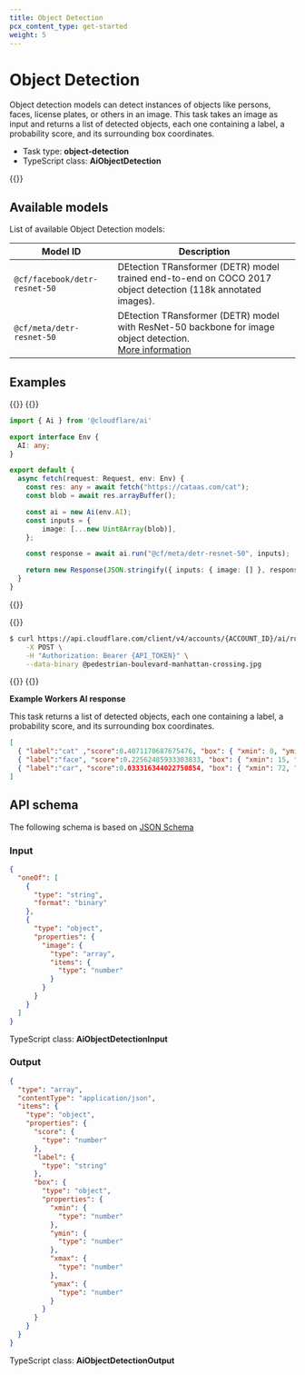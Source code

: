 ```yaml
---
title: Object Detection
pcx_content_type: get-started
weight: 5
---
```


# Object Detection

Object detection models can detect instances of objects like persons, faces, license plates, or others in an image. This task takes an image as input and returns a list of detected objects, each one containing a label, a probability score, and its surrounding box coordinates.

* Task type: **object-detection**
* TypeScript class: **AiObjectDetection**

{{<render file="_npm-update.md">}}

## Available models

List of available Object Detection models:

| Model ID                        | Description                   |
| ------------------------------- | ----------------------------- |
| `@cf/facebook/detr-resnet-50`                   | DEtection TRansformer (DETR) model trained end-to-end on COCO 2017 object detection (118k annotated images).<br/>  |
| `@cf/meta/detr-resnet-50`                   | DEtection TRansformer (DETR) model with ResNet-50 backbone for image object detection.<br/>[More information](https://huggingface.co/facebook/detr-resnet-50)<br/>  |

## Examples

{{<tabs labels="worker | curl">}}
{{<tab label="worker" default="true">}}

```ts
import { Ai } from '@cloudflare/ai'

export interface Env {
  AI: any;
}

export default {
  async fetch(request: Request, env: Env) {
    const res: any = await fetch("https://cataas.com/cat");
    const blob = await res.arrayBuffer();

    const ai = new Ai(env.AI);
    const inputs = {
        image: [...new Uint8Array(blob)],
    };

    const response = await ai.run("@cf/meta/detr-resnet-50", inputs);

    return new Response(JSON.stringify({ inputs: { image: [] }, response }));
  }
}
```

{{</tab>}}

{{<tab label="curl">}}

```sh
$ curl https://api.cloudflare.com/client/v4/accounts/{ACCOUNT_ID}/ai/run/@cf/meta/detr-resnet-50 \
    -X POST \
    -H "Authorization: Bearer {API_TOKEN}" \
    --data-binary @pedestrian-boulevard-manhattan-crossing.jpg
```

{{</tab>}}
{{</tabs>}}

**Example Workers AI response**

This task returns a list of detected objects, each one containing a label, a probability score, and its surrounding box coordinates.

```json
[
  { "label":"cat" ,"score":0.4071170687675476, "box": { "xmin": 0, "ymin": 0, "xmax": 10, "ymax": 10 } },
  { "label":"face", "score":0.22562485933303833, "box": { "xmin": 15, "ymin": 22, "xmax": 25, "ymax": 35 } },
  { "label":"car", "score":0.033316344022750854, "box": { "xmin": 72, "ymin": 55, "xmax": 95, "ymax": 72 } }
]
```

## API schema

The following schema is based on [JSON Schema](https://json-schema.org/)

### Input

```json
{
  "oneOf": [
    {
      "type": "string",
      "format": "binary"
    },
    {
      "type": "object",
      "properties": {
        "image": {
          "type": "array",
          "items": {
            "type": "number"
          }
        }
      }
    }
  ]
}
```

TypeScript class: **AiObjectDetectionInput**

### Output

```json
{
  "type": "array",
  "contentType": "application/json",
  "items": {
    "type": "object",
    "properties": {
      "score": {
        "type": "number"
      },
      "label": {
        "type": "string"
      },
      "box": {
        "type": "object",
        "properties": {
          "xmin": {
            "type": "number"
          },
          "ymin": {
            "type": "number"
          },
          "xmax": {
            "type": "number"
          },
          "ymax": {
            "type": "number"
          }
        }
      }
    }
  }
}
```

TypeScript class: **AiObjectDetectionOutput**
